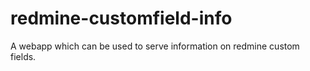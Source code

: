 redmine-customfield-info
========================

A webapp which can be used to serve information on redmine custom fields.